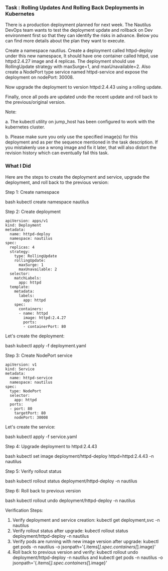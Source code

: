 ### Task : Rolling Updates And Rolling Back Deployments in Kubernetes

There is a production deployment planned for next week. The Nautilus DevOps team wants to test the deployment update and rollback on Dev environment first so that they can identify the risks in advance. Below you can find more details about the plan they want to execute.

Create a namespace nautilus. Create a deployment called httpd-deploy under this new namespace, It should have one container called httpd, use httpd:2.4.27 image and 4 replicas. The deployment should use RollingUpdate strategy with maxSurge=1, and maxUnavailable=2. Also create a NodePort type service named httpd-service and expose the deployment on nodePort: 30008.

Now upgrade the deployment to version httpd:2.4.43 using a rolling update.

Finally, once all pods are updated undo the recent update and roll back to the previous/original version.

Note:

a. The kubectl utility on jump_host has been configured to work with the kubernetes cluster.

b. Please make sure you only use the specified image(s) for this deployment and as per the sequence mentioned in the task description. If you mistakenly use a wrong image and fix it later, that will also distort the revision history which can eventually fail this task.


### What I Did

Here are the steps to create the deployment and service, upgrade the deployment, and roll back to the previous version:

Step 1: Create namespace

bash
kubectl create namespace nautilus


Step 2: Create deployment
```
apiVersion: apps/v1
kind: Deployment
metadata:
  name: httpd-deploy
  namespace: nautilus
spec:
  replicas: 4
  strategy:
    type: RollingUpdate
    rollingUpdate:
      maxSurge: 1
      maxUnavailable: 2
  selector:
    matchLabels:
      app: httpd
  template:
    metadata:
      labels:
        app: httpd
    spec:
      containers:
      - name: httpd
        image: httpd:2.4.27
        ports:
        - containerPort: 80
```

Let's create the deployment:

bash
kubectl apply -f deployment.yaml


Step 3: Create NodePort service
```
apiVersion: v1
kind: Service
metadata:
  name: httpd-service
  namespace: nautilus
spec:
  type: NodePort
  selector:
    app: httpd
  ports:
  - port: 80
    targetPort: 80
    nodePort: 30008
```

Let's create the service:

bash
kubectl apply -f service.yaml


Step 4: Upgrade deployment to httpd:2.4.43

bash
kubectl set image deployment/httpd-deploy httpd=httpd:2.4.43 -n nautilus


Step 5: Verify rollout status

bash
kubectl rollout status deployment/httpd-deploy -n nautilus


Step 6: Roll back to previous version

bash
kubectl rollout undo deployment/httpd-deploy -n nautilus


Verification Steps:

1. Verify deployment and service creation: kubectl get deployment,svc -n nautilus
2. Verify rollout status after upgrade: kubectl rollout status deployment/httpd-deploy -n nautilus
3. Verify pods are running with new image version after upgrade: kubectl get pods -n nautilus -o jsonpath='{.items[*].spec.containers[*].image}'
4. Roll back to previous version and verify: kubectl rollout undo deployment/httpd-deploy -n nautilus and kubectl get pods -n nautilus -o jsonpath='{.items[*].spec.containers[*].image}'
